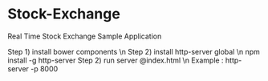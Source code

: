 # Stock-Exchange
Real Time Stock Exchange Sample Application

Step 1) install bower components \n
Step 2) install http-server global \n
  npm install -g http-server
Step 2) run server @index.html \n
  Example : http-server -p 8000
